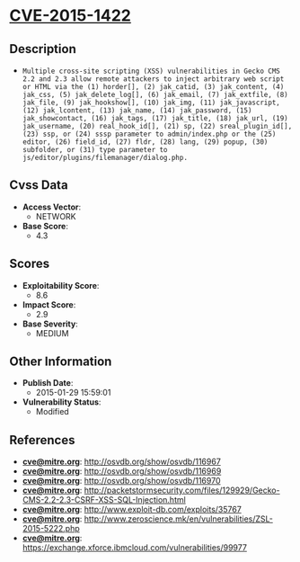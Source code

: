
# [CVE-2015-1422](http://osvdb.org/show/osvdb/116967)

## Description

- `Multiple cross-site scripting (XSS) vulnerabilities in Gecko CMS 2.2 and 2.3 allow remote attackers to inject arbitrary web script or HTML via the (1) horder[], (2) jak_catid, (3) jak_content, (4) jak_css, (5) jak_delete_log[], (6) jak_email, (7) jak_extfile, (8) jak_file, (9) jak_hookshow[], (10) jak_img, (11) jak_javascript, (12) jak_lcontent, (13) jak_name, (14) jak_password, (15) jak_showcontact, (16) jak_tags, (17) jak_title, (18) jak_url, (19) jak_username, (20) real_hook_id[], (21) sp, (22) sreal_plugin_id[], (23) ssp, or (24) sssp parameter to admin/index.php or the (25) editor, (26) field_id, (27) fldr, (28) lang, (29) popup, (30) subfolder, or (31) type parameter to js/editor/plugins/filemanager/dialog.php.`

## Cvss Data

- **Access Vector**:
  - NETWORK
- **Base Score**:
  - 4.3

## Scores

- **Exploitability Score**:
  - 8.6
- **Impact Score**:
  - 2.9
- **Base Severity**:
  - MEDIUM

## Other Information

- **Publish Date**:
  - 2015-01-29 15:59:01
- **Vulnerability Status**:
  - Modified

## References

- **cve@mitre.org**: http://osvdb.org/show/osvdb/116967
- **cve@mitre.org**: http://osvdb.org/show/osvdb/116969
- **cve@mitre.org**: http://osvdb.org/show/osvdb/116970
- **cve@mitre.org**: http://packetstormsecurity.com/files/129929/Gecko-CMS-2.2-2.3-CSRF-XSS-SQL-Injection.html
- **cve@mitre.org**: http://www.exploit-db.com/exploits/35767
- **cve@mitre.org**: http://www.zeroscience.mk/en/vulnerabilities/ZSL-2015-5222.php
- **cve@mitre.org**: https://exchange.xforce.ibmcloud.com/vulnerabilities/99977
